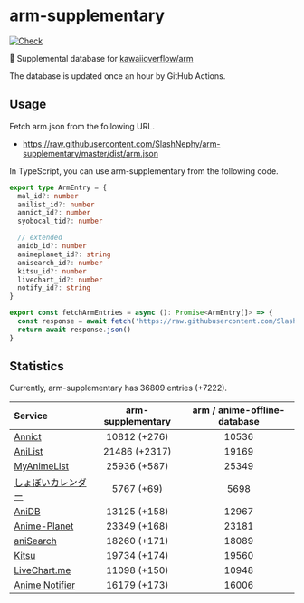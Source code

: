 # arm-supplementary

[![Check](https://github.com/SlashNephy/arm-supplementary/actions/workflows/check-node.yml/badge.svg)](https://github.com/SlashNephy/arm-supplementary/actions/workflows/check-node.yml)

💊 Supplemental database for [kawaiioverflow/arm](https://github.com/kawaiioverflow/arm)

The database is updated once an hour by GitHub Actions.

## Usage

Fetch arm.json from the following URL.

- https://raw.githubusercontent.com/SlashNephy/arm-supplementary/master/dist/arm.json

In TypeScript, you can use arm-supplementary from the following code.

```TypeScript
export type ArmEntry = {
  mal_id?: number
  anilist_id?: number
  annict_id?: number
  syobocal_tid?: number

  // extended
  anidb_id?: number
  animeplanet_id?: string
  anisearch_id?: number
  kitsu_id?: number
  livechart_id?: number
  notify_id?: string
}

export const fetchArmEntries = async (): Promise<ArmEntry[]> => {
  const response = await fetch('https://raw.githubusercontent.com/SlashNephy/arm-supplementary/master/dist/arm.json')
  return await response.json()
}
```

## Statistics

Currently, arm-supplementary has 36809 entries (+7222).

| Service                                     | arm-supplementary | arm / anime-offline-database |
| :------------------------------------------ | :---------------: | :--------------------------: |
| [Annict](https://annict.com)                |   10812 (+276)    |            10536             |
| [AniList](https://anilist.co)               |   21486 (+2317)   |            19169             |
| [MyAnimeList](https://myanimelist.net)      |   25936 (+587)    |            25349             |
| [しょぼいカレンダー](https://cal.syoboi.jp) |    5767 (+69)     |             5698             |
| [AniDB](https://anidb.net)                  |   13125 (+158)    |            12967             |
| [Anime-Planet](https://anime-planet.com)    |   23349 (+168)    |            23181             |
| [aniSearch](https://anisearch.com)          |   18260 (+171)    |            18089             |
| [Kitsu](https://kitsu.io)                   |   19734 (+174)    |            19560             |
| [LiveChart.me](https://livechart.me)        |   11098 (+150)    |            10948             |
| [Anime Notifier](https://notify.moe)        |   16179 (+173)    |            16006             |
